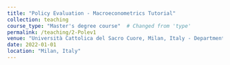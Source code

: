 ```yaml
---
title: "Policy Evaluation - Macroeconometrics Tutorial"
collection: teaching
course_type: "Master's degree course"  # Changed from 'type'
permalink: /teaching/2-Polev1
venue: "Università Cattolica del Sacro Cuore, Milan, Italy - Department of Economics and Finance"
date: 2022-01-01
location: "Milan, Italy"
---
```



